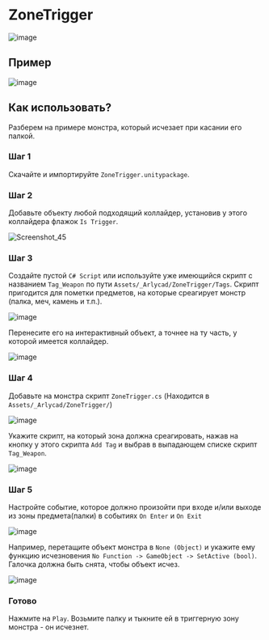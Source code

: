 # ZoneTrigger

![image](https://github.com/user-attachments/assets/cdabb3e4-0ebc-4ccd-aa24-538dea337956)

## Пример 

![image](https://github.com/user-attachments/assets/9dbc30c2-1991-48dd-a061-a0c30e2b1d72)

## Как использовать?

Разберем на примере монстра, который исчезает при касании его палкой.

### Шаг 1

Скачайте и импортируйте `ZoneTrigger.unitypackage`.

### Шаг 2 

Добавьте объекту любой подходящий коллайдер, установив у этого коллайдера флажок `Is Trigger`.

![Screenshot_45](https://github.com/user-attachments/assets/8ccd7c2f-e7be-47dc-86ac-25ae5fbfd112)


### Шаг 3

Создайте пустой `C# Script` или используйте уже имеющийся скрипт с названием `Tag_Weapon` по пути `Assets/_Arlycad/ZoneTrigger/Tags`. Скрипт пригодится для пометки предметов, на которые среагирует монстр (палка, меч, камень и т.п.).

![image](https://github.com/user-attachments/assets/8477a756-d461-4c9d-87d4-b5d7699ad483)

Перенесите его на интерактивный объект, а точнее на ту часть, у которой имеется коллайдер.

![image](https://github.com/user-attachments/assets/5719e005-6fc1-4be6-ad0f-403b395d291d)

### Шаг 4

Добавьте на монстра скрипт `ZoneTrigger.cs` (Находится в `Assets/_Arlycad/ZoneTrigger/`)

![image](https://github.com/user-attachments/assets/8c4b46c4-a3b7-400a-8787-c4f4393b3a7c)

Укажите скрипт, на который зона должна среагировать, нажав на кнопку у этого скрипта `Add Tag` и выбрав в выпадающем списке скрипт `Tag_Weapon`.

![image](https://github.com/user-attachments/assets/912e7e75-8369-4d90-894a-97cf581ec4cb)

### Шаг 5

Настройте событие, которое должно произойти при входе и/или выходе из зоны предмета(палки) в событиях `On Enter` и `On Exit`

![image](https://github.com/user-attachments/assets/0025c6ce-739f-4fb7-b675-fafa561a1215)

Например, перетащите объект монстра в `None (Object)` и укажите ему функцию исчезновения `No Function -> GameObject -> SetActive (bool)`. Галочка должна быть снята, чтобы объект исчез.

![image](https://github.com/user-attachments/assets/a211702e-a624-46b0-9214-7e32bcb261f5)

### Готово

Нажмите на `Play`. Возьмите палку и тыкните ей в триггерную зону монстра - он исчезнет. 
